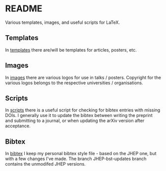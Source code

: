 # README

Various templates, images, and useful scripts for LaTeX.

## Templates

In [templates](templates) there are/will be templates for articles, posters, etc.

## Images

In [images](images) there are various logos for use in talks / posters.
Copyright for the various logos belongs to the respective universities / organisations.

## Scripts

In [scripts](scripts) there is a useful script for checking for bibtex entries with missing DOIs. I generally use it to update the bibtex between writing the preprint and submitting to a journal, or when updating the arXiv version after acceptance.

## Bibtex

In [bibtex](bibtex) I keep my personal bibtex style file - based on the JHEP one, but with a few changes I've made. The branch JHEP-bst-updates branch contains the unmodifed JHEP versions.
